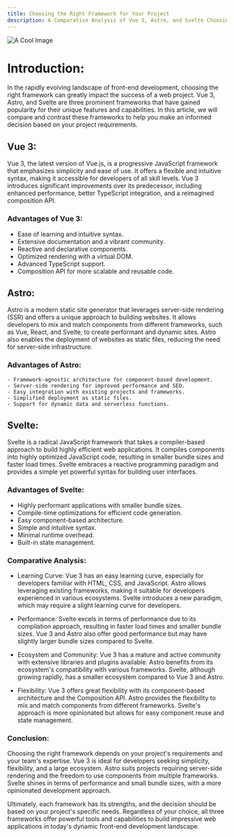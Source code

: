 ```yaml
---
title: Choosing the Right Framework for Your Project
description: A Comparative Analysis of Vue 3, Astro, and Svelte Choosing the Right Framework for Your Project
---
```



![A Cool Image](/posts/2.svg)

# Introduction:

In the rapidly evolving landscape of front-end development, choosing the right framework can greatly impact the success of a web project. Vue 3, Astro, and Svelte are three prominent frameworks that have gained popularity for their unique features and capabilities. In this article, we will compare and contrast these frameworks to help you make an informed decision based on your project requirements.

## Vue 3:

Vue 3, the latest version of Vue.js, is a progressive JavaScript framework that emphasizes simplicity and ease of use. It offers a flexible and intuitive syntax, making it accessible for developers of all skill levels. Vue 3 introduces significant improvements over its predecessor, including enhanced performance, better TypeScript integration, and a reimagined composition API.

### Advantages of Vue 3:

* Ease of learning and intuitive syntax.
* Extensive documentation and a vibrant community.
* Reactive and declarative components.
* Optimized rendering with a virtual DOM.
* Advanced TypeScript support.
* Composition API for more scalable and reusable code.

## Astro:

Astro is a modern static site generator that leverages server-side rendering (SSR) and offers a unique approach to building websites. It allows developers to mix and match components from different frameworks, such as Vue, React, and Svelte, to create performant and dynamic sites. Astro also enables the deployment of websites as static files, reducing the need for server-side infrastructure.

### Advantages of Astro:

    - Framework-agnostic architecture for component-based development.
    - Server-side rendering for improved performance and SEO.
    - Easy integration with existing projects and frameworks.
    - Simplified deployment as static files.
    - Support for dynamic data and serverless functions.

## Svelte:

Svelte is a radical JavaScript framework that takes a compiler-based approach to build highly efficient web applications. It compiles components into highly optimized JavaScript code, resulting in smaller bundle sizes and faster load times. Svelte embraces a reactive programming paradigm and provides a simple yet powerful syntax for building user interfaces.

### Advantages of Svelte:

* Highly performant applications with smaller bundle sizes.
* Compile-time optimizations for efficient code generation.
* Easy component-based architecture.
* Simple and intuitive syntax.
* Minimal runtime overhead.
* Built-in state management.

### Comparative Analysis:

*  Learning Curve: Vue 3 has an easy learning curve, especially for developers familiar with HTML, CSS, and JavaScript. Astro allows leveraging existing frameworks, making it suitable for developers experienced in various ecosystems. Svelte introduces a new paradigm, which may require a slight learning curve for developers.

*  Performance: Svelte excels in terms of performance due to its compilation approach, resulting in faster load times and smaller bundle sizes. Vue 3 and Astro also offer good performance but may have slightly larger bundle sizes compared to Svelte.

*  Ecosystem and Community: Vue 3 has a mature and active community with extensive libraries and plugins available. Astro benefits from its ecosystem's compatibility with various frameworks. Svelte, although growing rapidly, has a smaller ecosystem compared to Vue 3 and Astro.

*  Flexibility: Vue 3 offers great flexibility with its component-based architecture and the Composition API. Astro provides the flexibility to mix and match components from different frameworks. Svelte's approach is more opinionated but allows for easy component reuse and state management.

### Conclusion:


Choosing the right framework depends on your project's requirements and your team's expertise. Vue 3 is ideal for developers seeking simplicity, flexibility, and a large ecosystem. Astro suits projects requiring server-side rendering and the freedom to use components from multiple frameworks. Svelte shines in terms of performance and small bundle sizes, with a more opinionated development approach.

Ultimately, each framework has its strengths, and the decision should be based on your project's specific needs. Regardless of your choice, all three frameworks offer powerful tools and capabilities to build impressive web applications in today's dynamic front-end development landscape.